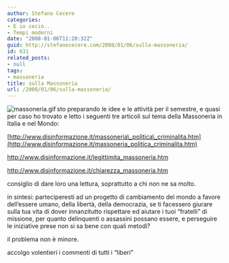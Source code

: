 ```yaml
---
author: Stefano Cecere
categories:
- E io cecio..
- Tempi moderni
date: "2008-01-06T11:20:32Z"
guid: http://stefanocecere.com/2008/01/06/sulla-massoneria/
id: 631
related_posts:
- null
tags:
- massoneria
title: sulla Massoneria
url: /2008/01/06/sulla-massoneria/
---
```


<img src='http://stefanocecere.com/wp-content/uploads/sites/3/2008/01/massoneria.thumbnail.gif' alt='massoneria.gif' align="left" />sto preparando le idee e le attività per il semestre, e quasi per caso ho trovato e letto i seguenti tre articoli sul tema della Massoneria in Italia e nel Mondo:
  
[http://www.disinformazione.it/massoneria\_politica\_criminalita.htm](http://www.disinformazione.it/massoneria_politica_criminalita.htm)
  
<http://www.disinformazione.it/legittimita_massoneria.htm>
  
<http://www.disinformazione.it/chiarezza_massoneria.htm>

consiglio di dare loro una lettura, soprattutto a chi non ne sa molto.

in sintesi: parteciperesti ad un progetto di cambiamento del mondo a favore dell&#8217;essere umano, della libertà, della democrazia, se ti facessero giurare sulla tua vita di dover innanzitutto rispettare ed aiutare i tuoi &#8220;fratelli&#8221; di missione, per quanto delinquenti o assassini possano essere, e perseguire le iniziative prese non si sa bene con quali metodi?

il problema non è minore.

accolgo volentieri i commenti di tutti i &#8220;liberi&#8221;